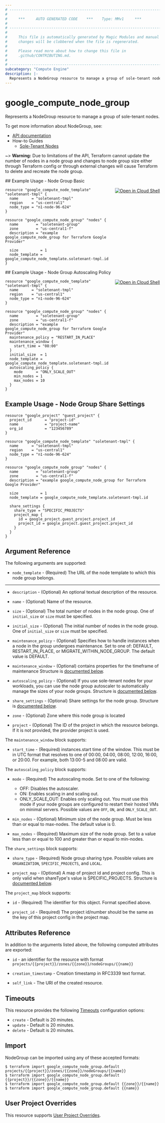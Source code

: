 ```yaml
---
# ----------------------------------------------------------------------------
#
#     ***     AUTO GENERATED CODE    ***    Type: MMv1     ***
#
# ----------------------------------------------------------------------------
#
#     This file is automatically generated by Magic Modules and manual
#     changes will be clobbered when the file is regenerated.
#
#     Please read more about how to change this file in
#     .github/CONTRIBUTING.md.
#
# ----------------------------------------------------------------------------
subcategory: "Compute Engine"
description: |-
  Represents a NodeGroup resource to manage a group of sole-tenant nodes.
---
```


# google\_compute\_node\_group

Represents a NodeGroup resource to manage a group of sole-tenant nodes.


To get more information about NodeGroup, see:

* [API documentation](https://cloud.google.com/compute/docs/reference/rest/v1/nodeGroups)
* How-to Guides
    * [Sole-Tenant Nodes](https://cloud.google.com/compute/docs/nodes/)

~> **Warning:** Due to limitations of the API, Terraform cannot update the
number of nodes in a node group and changes to node group size either
through Terraform config or through external changes will cause
Terraform to delete and recreate the node group.

<div class = "oics-button" style="float: right; margin: 0 0 -15px">
  <a href="https://console.cloud.google.com/cloudshell/open?cloudshell_git_repo=https%3A%2F%2Fgithub.com%2Fterraform-google-modules%2Fdocs-examples.git&cloudshell_working_dir=node_group_basic&cloudshell_image=gcr.io%2Fgraphite-cloud-shell-images%2Fterraform%3Alatest&open_in_editor=main.tf&cloudshell_print=.%2Fmotd&cloudshell_tutorial=.%2Ftutorial.md" target="_blank">
    <img alt="Open in Cloud Shell" src="//gstatic.com/cloudssh/images/open-btn.svg" style="max-height: 44px; margin: 32px auto; max-width: 100%;">
  </a>
</div>
## Example Usage - Node Group Basic


```hcl
resource "google_compute_node_template" "soletenant-tmpl" {
  name      = "soletenant-tmpl"
  region    = "us-central1"
  node_type = "n1-node-96-624"
}

resource "google_compute_node_group" "nodes" {
  name        = "soletenant-group"
  zone        = "us-central1-f"
  description = "example google_compute_node_group for Terraform Google Provider"

  size          = 1
  node_template = google_compute_node_template.soletenant-tmpl.id
}
```
<div class = "oics-button" style="float: right; margin: 0 0 -15px">
  <a href="https://console.cloud.google.com/cloudshell/open?cloudshell_git_repo=https%3A%2F%2Fgithub.com%2Fterraform-google-modules%2Fdocs-examples.git&cloudshell_working_dir=node_group_autoscaling_policy&cloudshell_image=gcr.io%2Fgraphite-cloud-shell-images%2Fterraform%3Alatest&open_in_editor=main.tf&cloudshell_print=.%2Fmotd&cloudshell_tutorial=.%2Ftutorial.md" target="_blank">
    <img alt="Open in Cloud Shell" src="//gstatic.com/cloudssh/images/open-btn.svg" style="max-height: 44px; margin: 32px auto; max-width: 100%;">
  </a>
</div>
## Example Usage - Node Group Autoscaling Policy


```hcl
resource "google_compute_node_template" "soletenant-tmpl" {
  name      = "soletenant-tmpl"
  region    = "us-central1"
  node_type = "n1-node-96-624"
}

resource "google_compute_node_group" "nodes" {
  name        = "soletenant-group"
  zone        = "us-central1-f"
  description = "example google_compute_node_group for Terraform Google Provider"
  maintenance_policy = "RESTART_IN_PLACE"
  maintenance_window {
    start_time = "08:00"
  }
  initial_size  = 1
  node_template = google_compute_node_template.soletenant-tmpl.id
  autoscaling_policy {
    mode      = "ONLY_SCALE_OUT"
    min_nodes = 1
    max_nodes = 10
  }
}
```
## Example Usage - Node Group Share Settings


```hcl
resource "google_project" "guest_project" {
  project_id      = "project-id"
  name            = "project-name"
  org_id          = "123456789"
}

resource "google_compute_node_template" "soletenant-tmpl" {
  name      = "soletenant-tmpl"
  region    = "us-central1"
  node_type = "n1-node-96-624"
}

resource "google_compute_node_group" "nodes" {
  name        = "soletenant-group"
  zone        = "us-central1-f"
  description = "example google_compute_node_group for Terraform Google Provider"

  size          = 1
  node_template = google_compute_node_template.soletenant-tmpl.id

  share_settings {
    share_type = "SPECIFIC_PROJECTS"
    project_map {
      id = google_project.guest_project.project_id
      project_id = google_project.guest_project.project_id
    }
  }
}
```

## Argument Reference

The following arguments are supported:


* `node_template` -
  (Required)
  The URL of the node template to which this node group belongs.


- - -


* `description` -
  (Optional)
  An optional textual description of the resource.

* `name` -
  (Optional)
  Name of the resource.

* `size` -
  (Optional)
  The total number of nodes in the node group. One of `initial_size` or `size` must be specified.

* `initial_size` -
  (Optional)
  The initial number of nodes in the node group. One of `initial_size` or `size` must be specified.

* `maintenance_policy` -
  (Optional)
  Specifies how to handle instances when a node in the group undergoes maintenance. Set to one of: DEFAULT, RESTART_IN_PLACE, or MIGRATE_WITHIN_NODE_GROUP. The default value is DEFAULT.

* `maintenance_window` -
  (Optional)
  contains properties for the timeframe of maintenance
  Structure is [documented below](#nested_maintenance_window).

* `autoscaling_policy` -
  (Optional)
  If you use sole-tenant nodes for your workloads, you can use the node
  group autoscaler to automatically manage the sizes of your node groups.
  Structure is [documented below](#nested_autoscaling_policy).

* `share_settings` -
  (Optional)
  Share settings for the node group.
  Structure is [documented below](#nested_share_settings).

* `zone` -
  (Optional)
  Zone where this node group is located

* `project` - (Optional) The ID of the project in which the resource belongs.
    If it is not provided, the provider project is used.


<a name="nested_maintenance_window"></a>The `maintenance_window` block supports:

* `start_time` -
  (Required)
  instances.start time of the window. This must be in UTC format that resolves to one of 00:00, 04:00, 08:00, 12:00, 16:00, or 20:00. For example, both 13:00-5 and 08:00 are valid.

<a name="nested_autoscaling_policy"></a>The `autoscaling_policy` block supports:

* `mode` -
  (Required)
  The autoscaling mode. Set to one of the following:
    - OFF: Disables the autoscaler.
    - ON: Enables scaling in and scaling out.
    - ONLY_SCALE_OUT: Enables only scaling out.
    You must use this mode if your node groups are configured to
    restart their hosted VMs on minimal servers.
  Possible values are `OFF`, `ON`, and `ONLY_SCALE_OUT`.

* `min_nodes` -
  (Optional)
  Minimum size of the node group. Must be less
  than or equal to max-nodes. The default value is 0.

* `max_nodes` -
  (Required)
  Maximum size of the node group. Set to a value less than or equal
  to 100 and greater than or equal to min-nodes.

<a name="nested_share_settings"></a>The `share_settings` block supports:

* `share_type` -
  (Required)
  Node group sharing type.
  Possible values are `ORGANIZATION`, `SPECIFIC_PROJECTS`, and `LOCAL`.

* `project_map` -
  (Optional)
  A map of project id and project config. This is only valid when shareType's value is SPECIFIC_PROJECTS.
  Structure is [documented below](#nested_project_map).


<a name="nested_project_map"></a>The `project_map` block supports:

* `id` - (Required) The identifier for this object. Format specified above.

* `project_id` -
  (Required)
  The project id/number should be the same as the key of this project config in the project map.

## Attributes Reference

In addition to the arguments listed above, the following computed attributes are exported:

* `id` - an identifier for the resource with format `projects/{{project}}/zones/{{zone}}/nodeGroups/{{name}}`

* `creation_timestamp` -
  Creation timestamp in RFC3339 text format.
* `self_link` - The URI of the created resource.


## Timeouts

This resource provides the following
[Timeouts](https://developer.hashicorp.com/terraform/plugin/sdkv2/resources/retries-and-customizable-timeouts) configuration options:

- `create` - Default is 20 minutes.
- `update` - Default is 20 minutes.
- `delete` - Default is 20 minutes.

## Import


NodeGroup can be imported using any of these accepted formats:

```
$ terraform import google_compute_node_group.default projects/{{project}}/zones/{{zone}}/nodeGroups/{{name}}
$ terraform import google_compute_node_group.default {{project}}/{{zone}}/{{name}}
$ terraform import google_compute_node_group.default {{zone}}/{{name}}
$ terraform import google_compute_node_group.default {{name}}
```

## User Project Overrides

This resource supports [User Project Overrides](https://registry.terraform.io/providers/hashicorp/google/latest/docs/guides/provider_reference#user_project_override).
